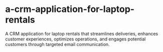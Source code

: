 # a-crm-application-for-laptop-rentals
A CRM application for laptop rentals that streamlines deliveries, enhances customer experiences, optimizes operations, and engages potential customers through targeted email communication.
